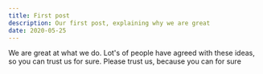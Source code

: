 ```yaml
---
title: First post
description: Our first post, explaining why we are great
date: 2020-05-25
---
```


We are great at what we do. Lot's of people have agreed with these ideas, so you can trust us for sure. Please trust us, because you can for sure